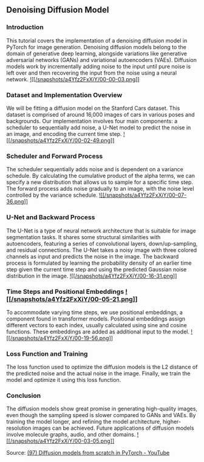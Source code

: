## Denoising Diffusion Model
### Introduction
This tutorial covers the implementation of a denoising diffusion model in PyTorch for image generation. Denoising diffusion models belong to the domain of generative deep learning, alongside variations like generative adversarial networks (GANs) and variational autoencoders (VAEs). Diffusion models work by incrementally adding noise to the input until pure noise is left over and then recovering the input from the noise using a neural network. [![[/snapshots/a4Yfz2FxXiY/00-00-03.png]]](<https://youtu.be/a4Yfz2FxXiY?t=0s>)

### Dataset and Implementation Overview
We will be fitting a diffusion model on the Stanford Cars dataset. This dataset is comprised of around 16,000 images of cars in various poses and backgrounds. Our implementation involves four main components: a scheduler to sequentially add noise, a U-Net model to predict the noise in an image, and encoding the current time step. [![[/snapshots/a4Yfz2FxXiY/00-02-49.png]]](<https://youtu.be/a4Yfz2FxXiY?t=167s>)

### Scheduler and Forward Process
The scheduler sequentially adds noise and is dependent on a variance schedule. By calculating the cumulative product of the alpha terms, we can specify a new distribution that allows us to sample for a specific time step. The forward process adds noise gradually to an image, with the noise level controlled by the variance schedule. [![[/snapshots/a4Yfz2FxXiY/00-07-36.png]]](<https://youtu.be/a4Yfz2FxXiY?t=453s>)

### U-Net and Backward Process
The U-Net is a type of neural network architecture that is suitable for image segmentation tasks. It shares some structural similarities with autoencoders, featuring a series of convolutional layers, down/up-sampling, and residual connections. The U-Net takes a noisy image with three colored channels as input and predicts the noise in the image. The backward process is formulated by learning the probability density of an earlier time step given the current time step and using the predicted Gaussian noise distribution in the image. [![[/snapshots/a4Yfz2FxXiY/00-16-31.png]]](<https://youtu.be/a4Yfz2FxXiY?t=988s>)

### Time Steps and Positional Embeddings [![[/snapshots/a4Yfz2FxXiY/00-05-21.png]]](<https://youtu.be/a4Yfz2FxXiY?t=320s>)
To accommodate varying time steps, we use positional embeddings, a component found in transformer models. Positional embeddings assign different vectors to each index, usually calculated using sine and cosine functions. These embeddings are added as additional input to the model. [![[/snapshots/a4Yfz2FxXiY/00-19-56.png]]](<https://youtu.be/a4Yfz2FxXiY?t=1193s>)

### Loss Function and Training
The loss function used to optimize the diffusion models is the L2 distance of the predicted noise and the actual noise in the image. Finally, we train the model and optimize it using this loss function.  

### Conclusion
The diffusion models show great promise in generating high-quality images, even though the sampling speed is slower compared to GANs and VAEs. By training the model longer, and refining the model architecture, higher-resolution images can be achieved. Future applications of diffusion models involve molecule graphs, audio, and other domains. [![[/snapshots/a4Yfz2FxXiY/00-03-05.png]]](<https://youtu.be/a4Yfz2FxXiY?t=183s>)

Source: [(97) Diffusion models from scratch in PyTorch - YouTube](https://www.youtube.com/watch?v=a4Yfz2FxXiY)
